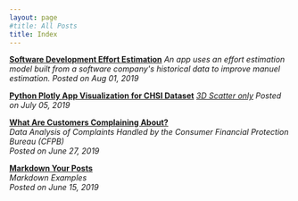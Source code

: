 ```yaml
---
layout: page
#title: All Posts
title: Index
---
```


**[Software Development Effort Estimation](https://hours-estimate.herokuapp.com/)**
*An app uses an effort estimation model built from a software company's historical data to improve manuel estimation.*
*Posted on Aug 01, 2019*

**[Python Plotly App Visualization for CHSI Dataset](https://tragically-eh-20397.herokuapp.com/)**
*[3D Scatter only](http://dash-app-chsi.herokuapp.com/)*
*Posted on July 05, 2019*

**[What Are Customers Complaining About?](https://medium.com/@lwj.liuwenjing/what-are-customers-complaining-about-27792dc15151)**  
*Data Analysis of Complaints Handled by the Consumer Financial Protection Bureau (CFPB)*    
*Posted on June 27, 2019*  

**[Markdown Your Posts](https://lwjstudio.github.io/2019-06-15-markdown-your-posts/)**  
*Markdown Examples*  
*Posted on June 15, 2019*
